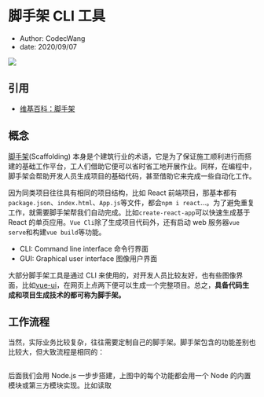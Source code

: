 # 脚手架 CLI 工具

- Author: CodecWang
- date: 2020/09/07

![](https://www.google.com/url?sa=i&url=http%3A%2F%2Fvasco.com.my%2F&psig=AOvVaw3xuNg0Tnb_tpPOQLut6dKY&ust=1599654427270000&source=images&cd=vfe&ved=0CAIQjRxqFwoTCOCxraTH2esCFQAAAAAdAAAAABAJ)

## 引用

- [维基百科：脚手架](<https://en.wikipedia.org/wiki/Scaffold_(programming)>)

## 概念

[脚手架](https://baike.baidu.com/item/%E8%84%9A%E6%89%8B%E6%9E%B6)(Scaffolding) 本身是个建筑行业的术语，它是为了保证施工顺利进行而搭建的基础工作平台，工人们借助它便可以省时省工地开展作业。同样，在编程中，脚手架会帮助开发人员生成项目的基础代码，甚至借助它来完成一些自动化工作。

因为同类项目往往具有相同的项目结构，比如 React 前端项目，那基本都有`package.json`、`index.html`、`App.js`等文件，都会`npm i react`…。为了避免重复工作，就需要脚手架帮我们自动完成。比如`create-react-app`可以快速生成基于 React 的单页应用。`Vue Cli`除了生成项目代码外，还有启动 web 服务器`vue serve`和构建`vue build`等功能。

- CLI: Command line interface 命令行界面
- GUI: Graphical user interface 图像用户界面

大部分脚手架工具是通过 CLI 来使用的，对开发人员比较友好，也有些图像界面，比如[vue-ui](https://cli.vuejs.org/zh/guide/creating-a-project.html#%E4%BD%BF%E7%94%A8%E5%9B%BE%E5%BD%A2%E5%8C%96%E7%95%8C%E9%9D%A2)，在网页上点两下便可以生成一个完整项目。总之，**具备代码生成和项目生成技术的都可称为脚手架。**

## 工作流程

当然，实际业务比较复杂，往往需要定制自己的脚手架。脚手架包含的功能差别也比较大，但大致流程是相同的：

![]()

后面我们会用 Node.js 一步步搭建，上图中的每个功能都会用一个 Node 的内置模块或第三方模块实现。比如读取
